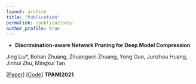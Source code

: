 ```yaml
---
layout: archive
title: "Publication"
permalink: /publications/
author_profile: true
---
```





- **Discrimination-aware Network Pruning for Deep Model Compression**

Jing Liu\*, Bohan Zhuang, Zhuangwei Zhuang, Yong Guo, Junzhou Huang, Jinhui Zhu, Mingkui Tan

[[Paper](https://ieeexplore.ieee.org/document/9384353)] [[Code](https://github.com/SCUT-AILab/DCP)] **TPAMI2021**


